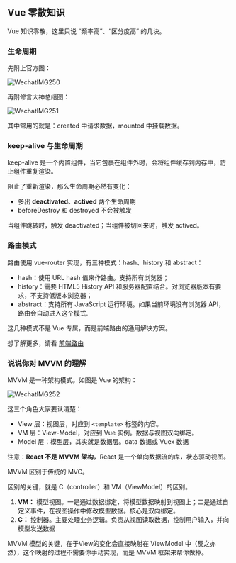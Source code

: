 ## Vue 零散知识

Vue 知识零散，这里只说 “频率高”、“区分度高” 的几块。

### 生命周期

先附上官方图：

![WechatIMG250](/assets/WechatIMG250.jpeg)

再附修言大神总结图：

![WechatIMG251](/assets/WechatIMG251.jpeg)

其中常用的就是：created 中请求数据，mounted 中挂载数据。

### keep-alive 与生命周期

keep-alive 是一个内置组件，当它包裹在组件外时，会将组件缓存到内存中，防止组件重复渲染。

阻止了重新渲染，那么生命周期必然有变化：

* 多出 **deactivated、actived** 两个生命周期
* beforeDestroy 和 destroyed 不会被触发

当组件跳转时，触发 deactivated；当组件被切回来时，触发 actived。

### 路由模式

路由使用 vue-router 实现，有三种模式：hash、history 和 abstract：

* hash：使用 URL hash 值来作路由。支持所有浏览器；
* history：需要 HTML5 History API 和服务器配置结合。对浏览器版本有要求，不支持低版本浏览器；
* abstract：支持所有 JavaScript 运行环境。如果当前环境没有浏览器 API，路由会自动进入这个模式.

这几种模式不是 Vue 专属，而是前端路由的通用解决方案。

想了解更多，请看 [前端路由](/points/前端路由.md)

### 说说你对 MVVM 的理解

MVVM 是一种架构模式。如图是 Vue 的架构：

![WechatIMG252](/assets/WechatIMG252.jpeg)

这三个角色大家要认清楚：

* View 层：视图层，对应到 `<template>` 标签的内容。
* VM 层：View-Model，对应到 Vue 实例。数据与视图双向绑定。
* Model 层：模型层，其实就是数据层。data 数据或 Vuex 数据

注意：**React 不是 MVVM 架构**，React 是一个单向数据流的库，状态驱动视图。

MVVM 区别于传统的 MVC。

区别的关键，就是 C（controller）和 VM（ViewModel）的区别。

1. **VM：** 模型视图。一是通过数据绑定，将模型数据映射到视图上；二是通过自定义事件，在视图操作中修改模型数据。核心是双向绑定。
2. **C：** 控制器。主要处理业务逻辑。负责从视图读取数据，控制用户输入，并向模型发送数据

MVVM 模型的关键，在于View的变化会直接映射在 ViewModel 中（反之亦然），这个映射的过程不需要你手动实现，而是 MVVM 框架来帮你做掉。